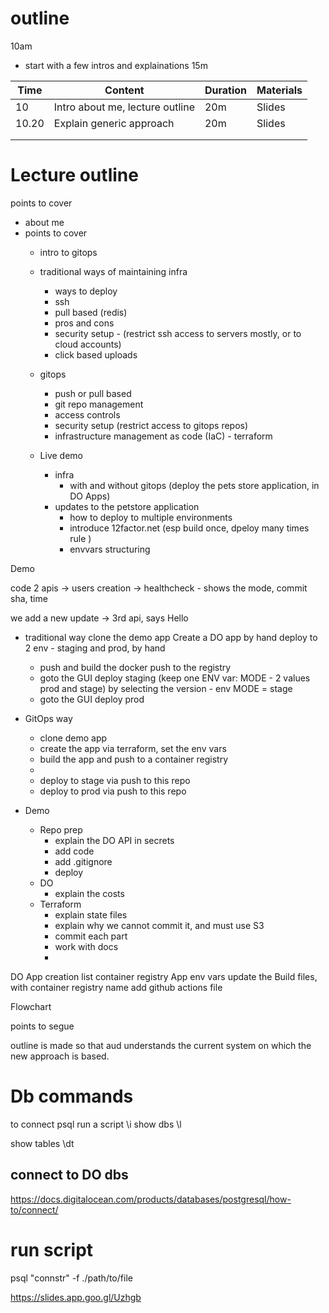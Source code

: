 # outline

10am
- start with a few intros and explainations 15m


| Time  | Content                         | Duration | Materials |
|-------|---------------------------------|----------|-----------|
| 10    | Intro about me, lecture outline | 20m      | Slides    |
| 10.20 | Explain generic approach        | 20m      | Slides    |
|       |                                 |          |           |
|       |                                 |          |           |


# Lecture outline

points to cover
- about me
- points to cover
  - intro to gitops
  - traditional ways of maintaining infra
    - ways to deploy
    - ssh
    - pull based (redis)
    - pros and cons
    - security setup - (restrict ssh access to servers mostly, or to cloud accounts)
    - click based uploads
    
  - gitops
    - push or pull based
    - git repo management
    - access controls
    - security setup (restrict access to gitops repos)
    - infrastructure management as code (IaC) - terraform 
  - Live demo
    - infra
      - with and without gitops (deploy the pets store application, in DO Apps)
    - updates to the petstore application
      - how to deploy to multiple environments
      - introduce 12factor.net (esp build once, dpeloy many times rule )
      - envvars structuring



Demo

code
2 apis 
-> users creation
-> healthcheck - shows the mode, commit sha, time

we add a new update 
-> 3rd api, says Hello

- traditional way
  clone the demo app
  Create a DO app by hand 
  deploy to 2 env - staging and prod, by hand
  - push and build the docker push to the registry
  - goto the GUI deploy staging (keep one ENV var: MODE - 2 values prod and stage) by selecting the version - env MODE = stage 
  - goto the GUI deploy prod 
  
- GitOps way
  - clone demo app
  - create the app via terraform, set the env vars
  - build the app and push to a container registry
  - 
  - deploy to stage via push to this repo
  - deploy to prod via push to this repo
- Demo
  - Repo prep
    - explain the DO API in secrets
    - add code
    - add .gitignore
    - deploy
  - DO
    - explain the costs
  - Terraform
    - explain state files
    - explain why we cannot commit it, and must use S3 
    - commit each part
    - work with docs
    - 
  


DO App creation list 
container registry
App
env vars 
update the Build files, with container registry name
add github actions file


Flowchart


points to segue

outline is made so that aud understands the current system on which the new approach is based.



# Db commands

to connect 
psql <connection string>
run a script 
\i <path to script>
show dbs
\l

show tables
\dt

## connect to DO dbs
https://docs.digitalocean.com/products/databases/postgresql/how-to/connect/


# run script

psql "connstr" -f ./path/to/file


https://slides.app.goo.gl/Uzhgb

